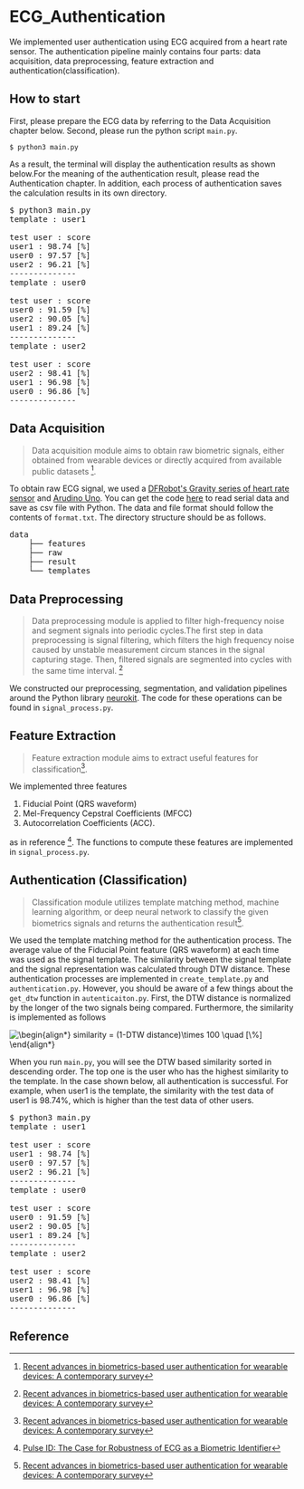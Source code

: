 # ECG_Authentication
We  implemented user authentication using ECG acquired from a heart rate sensor. The authentication pipeline mainly contains four parts: data acquisition, data preprocessing, feature extraction and authentication(classification).
## How to start
First, please prepare the ECG data by referring to the Data Acquisition chapter below. Second, please run the python script `main.py`.

```
$ python3 main.py
```

As a result, the terminal will display the authentication results as shown below.For the meaning of the authentication result, please read the Authentication chapter. In addition, each process of authentication saves the calculation results in its own directory.


<pre>
$ python3 main.py 
template : user1

test user : score
user1 : 98.74 [%]
user0 : 97.57 [%]
user2 : 96.21 [%]
--------------
template : user0

test user : score
user0 : 91.59 [%]
user2 : 90.05 [%]
user1 : 89.24 [%]
--------------
template : user2

test user : score
user2 : 98.41 [%]
user1 : 96.98 [%]
user0 : 96.86 [%]
--------------
</pre>


## Data Acquisition
>Data acquisition module aims to obtain raw biometric signals, either obtained from wearable devices or directly acquired from available public datasets [^1].

To obtain raw ECG signal, we used a [DFRobot's Gravity series of heart rate sensor](https://wiki.dfrobot.com/Heart_Rate_Monitor_Sensor_SKU__SEN0213) and [Arudino Uno](https://www.switch-science.com/catalog/789/). You can get the code [here](https://github.com/Rvoiiima/research-lib/blob/main/serial-to-csv.py) to read serial data and save as csv file with Python. The data and file format should follow the contents of `format.txt`. The directory structure should be as follows.

<pre>
data
    ├── features
    ├── raw
    ├── result
    └── templates
</pre>

## Data Preprocessing
>Data preprocessing module is applied to filter high-frequency noise and segment signals into periodic cycles.The first step in data preprocessing is signal filtering, which filters the high frequency noise caused by unstable measurement circum stances in the signal capturing stage. Then, filtered signals are segmented into cycles with the same time interval.  [^1]

We constructed our preprocessing, segmentation, and validation pipelines around the Python library [neurokit](https://github.com/neuropsychology/NeuroKit). The code for these operations can be found in `signal_process.py`.

## Feature Extraction
>Feature extraction module aims to extract useful features for classification[^1].

We implemented three features 

1. Fiducial Point (QRS waveform)
2. Mel-Frequency Cepstral Coefficients (MFCC)
3. Autocorrelation Coefficients (ACC).

as in reference [^2]. The functions to compute these features are implemented in `signal_process.py`.

## Authentication (Classification)
>Classification module utilizes template matching method, machine learning algorithm, or deep neural network to classify the given biometrics signals and returns the authentication result[^1].

We used the template matching method for the authentication process. The average value of the Fiducial Point feature (QRS waveform) at each time was used as the signal template. The similarity between the signal template and the signal representation was calculated through DTW distance. These authentication processes are implemented in `create_template.py` and `authentication.py`. However, you should be aware of a few things about the `get_dtw` function in `autenticaiton.py`. First, the DTW distance is normalized by the longer of the two signals being compared. Furthermore, the similarity is implemented as follows

<img src=
"https://render.githubusercontent.com/render/math?math=%5Cdisplaystyle+%5Cbegin%7Balign%2A%7D%0Asimilarity+%3D+%281-DTW+distance%29%5Ctimes+100+%5Cquad+%5B%5C%25%5D%0A%5Cend%7Balign%2A%7D%0A" 
alt="\begin{align*}
similarity = (1-DTW distance)\times 100 \quad [\%]
\end{align*}
">

When you run `main.py`, you will see the  DTW based similarity sorted in descending order. The top one is the user who has the highest similarity to the template. In the case shown below, all authentication is successful. For example, when user1 is the template, the similarity with the test data of user1 is 98.74%, which is higher than the test data of other users.

<pre>
$ python3 main.py 
template : user1

test user : score
user1 : 98.74 [%]
user0 : 97.57 [%]
user2 : 96.21 [%]
--------------
template : user0

test user : score
user0 : 91.59 [%]
user2 : 90.05 [%]
user1 : 89.24 [%]
--------------
template : user2

test user : score
user2 : 98.41 [%]
user1 : 96.98 [%]
user0 : 96.86 [%]
--------------
</pre>
## Reference
[^1]: [Recent advances in biometrics-based user authentication for wearable devices: A contemporary survey](https://www.sciencedirect.com/science/article/pii/S1051200421001597)

[^2]: [Pulse ID: The Case for Robustness of ECG as a Biometric Identifier](https://ieeexplore.ieee.org/abstract/document/9231814?casa_token=MSFLdT4NURgAAAAA:bXAhP9l8GxK9Pbwpwi7dtX0ok0htsjG5D1w99tS7Fnb4-E4U2_OfEBcEehfkP_LvbJ8VDZG_tQ)
